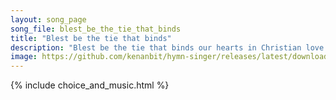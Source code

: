 ```yaml
---
layout: song_page
song_file: blest_be_the_tie_that_binds
title: "Blest be the tie that binds"
description: "Blest be the tie that binds our hearts in Christian love. The fellowship of kindred minds is like to that above.  We share each other's woes, each oth... christian 4part acapella 4verse musicbyother textbyother"
image: https://github.com/kenanbit/hymn-singer/releases/latest/download/blest_be_the_tie_that_binds-trad.png
---
```


{% include choice_and_music.html %}